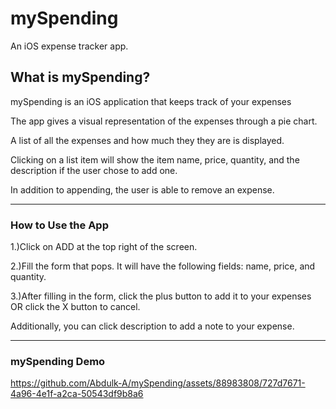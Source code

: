 # mySpending
An iOS expense tracker app.

<h2>What is mySpending?</h2>
<p>mySpending is an iOS application that keeps track of your expenses</p>
<p>The app gives a visual representation of the expenses through a pie chart.</p>
<p>A list of all the expenses and how much they they are is displayed.</p>
<p>Clicking on a list item will show the item name, price, quantity, and the description if the user chose to add one.</p>
<p>In addition to appending, the user is able to remove an expense.</p>

-----

<h3>How to Use the App</h3>
<p>1.)Click on ADD at the top right of the screen.</p>
<p>2.)Fill the form that pops. It will have the following fields: name, price, and quantity.</p>
<p>3.)After filling in the form, click the plus button to add it to your expenses OR click the X button to cancel.</p>
<p>Additionally, you can click description to add a note to your expense.</p>

-----

<h3>mySpending Demo</h3>

https://github.com/Abdulk-A/mySpending/assets/88983808/727d7671-4a96-4e1f-a2ca-50543df9b8a6
